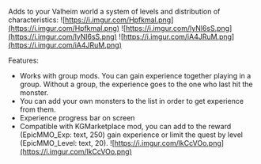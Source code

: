 ﻿﻿Adds to your Valheim world a system of levels and distribution of characteristics:
![https://i.imgur.com/Hpfkmal.png](https://i.imgur.com/Hpfkmal.png)
![https://i.imgur.com/lyNl6sS.png](https://i.imgur.com/lyNl6sS.png)
![https://i.imgur.com/iA4JRuM.png](https://i.imgur.com/iA4JRuM.png)

Features:
 - Works with group mods. You can gain experience together playing in a group. Without a group, the experience goes to the one who last hit the monster.
 - You can add your own monsters to the list in order to get experience from them.
 - Experience progress bar on screen
 - Compatible with KGMarketplace mod, you can add to the reward (EpicMMO_Exp: text, 250) gain experience or limit the quest by level (EpicMMO_Level: text, 20).
 ![https://i.imgur.com/lkCcVOo.png](https://i.imgur.com/lkCcVOo.png)


